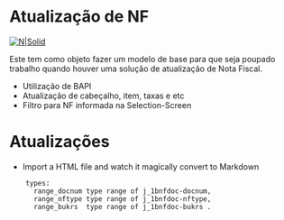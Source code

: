 # Atualização de NF

[![N|Solid](https://wiki.scn.sap.com/wiki/download/attachments/1710/ABAP%20Development.png?version=1&modificationDate=1446673897000&api=v2)](https://nodesource.com/products/nsolid)

Este tem como objeto fazer um modelo de base para que seja poupado trabalho quando houver uma solução de atualização de Nota Fiscal.

  - Utilização de BAPI
  - Atualização de cabeçalho, item, taxas e etc
  - Filtro para NF informada na Selection-Screen

# Atualizações

  - Import a HTML file and watch it magically convert to Markdown

```abap
    types:
      range_docnum type range of j_1bnfdoc-docnum,
      range_nftype type range of j_1bnfdoc-nftype,
      range_bukrs  type range of j_1bnfdoc-bukrs .

```
